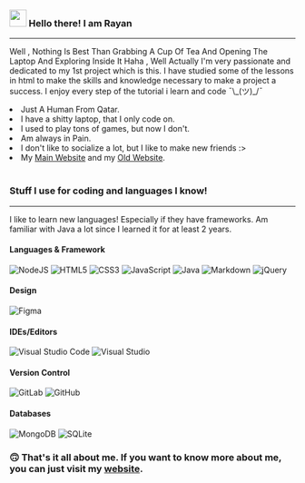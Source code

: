<h3><img src="https://raw.githubusercontent.com/MartinHeinz/MartinHeinz/master/wave.gif" width="30px"> Hello there! I am Rayan</h3>
<hr>
<p>Well , Nothing Is Best Than Grabbing A Cup Of Tea And Opening The Laptop And Exploring Inside It Haha , Well Actually I'm very passionate and dedicated to my 1st project which is this. I have studied some of the lessons in html to make the skills and knowledge necessary to make a project a success. I enjoy every step of the tutorial i learn and code  ¯\_(ツ)_/¯</p>

<li>Just A Human From Qatar.</li>
<li>I have a shitty laptop, that I only code on.</li>
<li>I used to play tons of games, but now I don't.</li>
<li>Am always in Pain.</li>
<li>I don't like to socialize a lot, but I like to make new friends :></li>
<li>My <a href="https://vibe2rayan.web.app/" target="_blank">Main Website</a> and my <a href="https://iamrayan.web.app/" target="_blank">Old Website</a>.</li>

<br>

<h3> Stuff I use for coding and languages I know!</h3>
<hr>
<p>I like to learn new languages! Especially if they have frameworks. Am familiar with Java a lot since I learned it for at least 2 years.</p>
<h4>Languages & Framework</h4>
<p style="display:contents;">
   <img alt="NodeJS" src="https://img.shields.io/badge/node.js-%2343853D.svg?style=for-the-badge&logo=node-dot-js&logoColor=white"/>
   <img alt="HTML5" src="https://img.shields.io/badge/html5-%23E34F26.svg?style=for-the-badge&logo=html5&logoColor=white"/>
   <img alt="CSS3" src="https://img.shields.io/badge/css3-%231572B6.svg?style=for-the-badge&logo=css3&logoColor=white"/>
   <img alt="JavaScript" src="https://img.shields.io/badge/javascript-%23323330.svg?style=for-the-badge&logo=javascript&logoColor=%23F7DF1E"/>
   <img alt="Java" src="https://img.shields.io/badge/java-%23ED8B00.svg?style=for-the-badge&logo=java&logoColor=white"/>
   <img alt="Markdown" src="https://img.shields.io/badge/markdown-%23000000.svg?style=for-the-badge&logo=markdown&logoColor=white"/>
   <img alt="jQuery" src="https://img.shields.io/badge/jquery-%230769AD.svg?style=for-the-badge&logo=jquery&logoColor=white"/>
</p>

<h4>Design</h4>
<p>
   <img alt="Figma" src="https://img.shields.io/badge/figma-%23F24E1E.svg?style=for-the-badge&logo=figma&logoColor=white"/>
</p>

<h4>IDEs/Editors</h4>
<p style="display: contents">
   <img alt="Visual Studio Code" src="https://img.shields.io/badge/VisualStudioCode-0078d7.svg?style=for-the-badge&logo=visual-studio-code&logoColor=white"/>
   <img alt="Visual Studio" src="https://img.shields.io/badge/VisualStudio-5C2D91.svg?style=for-the-badge&logo=visual-studio&logoColor=white"/>
</p>

<h4>Version Control</h4>
<p style="display:contents">
   <img alt="GitLab" src="https://img.shields.io/badge/gitlab-%23181717.svg?style=for-the-badge&logo=gitlab&logoColor=white"/>
   <img alt="GitHub" src="https://img.shields.io/badge/github-%23121011.svg?style=for-the-badge&logo=github&logoColor=white"/>
</p>

<h4>Databases</h4>
<p style="display:contents">
   <img alt="MongoDB" src ="https://img.shields.io/badge/MongoDB-%234ea94b.svg?style=for-the-badge&logo=mongodb&logoColor=white"/>
   <img alt="SQLite" src ="https://img.shields.io/badge/sqlite-%2307405e.svg?style=for-the-badge&logo=sqlite&logoColor=white"/>
</p>

</p>

<h3>🙃 That's it all about me. If you want to know more about me, you can just visit my <a href="https://iamrayan.web.app/" target="_blank">website</a>.</h3>
